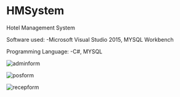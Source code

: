 # HMSystem
Hotel Management System 

Software used: 
-Microsoft Visual Studio 2015, MYSQL Workbench

Programming Language:
-C#, MYSQL

![adminform](https://user-images.githubusercontent.com/43822785/46924501-ff5fca00-d057-11e8-8cb1-36e908fd8fac.jpg)

![posform](https://user-images.githubusercontent.com/43822785/46924536-6aa99c00-d058-11e8-823b-afdea25c724b.jpg)

![recepform](https://user-images.githubusercontent.com/43822785/46924559-9e84c180-d058-11e8-9efa-4e3014c1e7b3.jpg)
